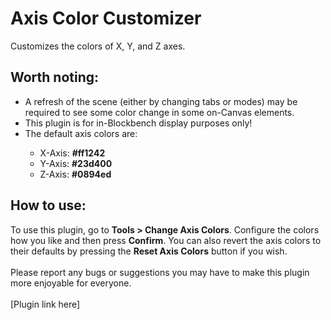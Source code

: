 # Axis Color Customizer
Customizes the colors of X, Y, and Z axes.
## Worth noting:
- A refresh of the scene (either by changing tabs or modes) may be required to see some color change in some on-Canvas elements.
- This plugin is for in-Blockbench display purposes only!
- The default axis colors are:</p>
  <ul>
      <li>X-Axis: <b>#ff1242</b></li>
      <li>Y-Axis: <b>#23d400</b></li>
      <li>Z-Axis: <b>#0894ed</b></li>
  </ul>
## How to use:
To use this plugin, go to <b>Tools > Change Axis Colors</b>. Configure the colors how you like and then press <strong>Confirm</strong>. You can also revert the axis colors to their defaults by pressing the <strong>Reset Axis Colors</strong> button if you wish.
<br>
<br>
Please report any bugs or suggestions you may have to make this plugin more enjoyable for everyone.
<br>
<br>
[Plugin link here]

